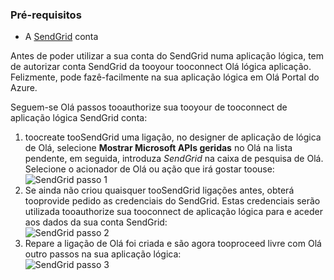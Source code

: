 ### <a name="prerequisites"></a>Pré-requisitos
* A [SendGrid](https://www.SendGrid.com/) conta 

Antes de poder utilizar a sua conta do SendGrid numa aplicação lógica, tem de autorizar conta SendGrid da tooyour tooconnect Olá lógica aplicação. Felizmente, pode fazê-facilmente na sua aplicação lógica em Olá Portal do Azure. 

Seguem-se Olá passos tooauthorize sua tooyour de tooconnect de aplicação lógica SendGrid conta:

1. toocreate tooSendGrid uma ligação, no designer de aplicação de lógica de Olá, selecione **Mostrar Microsoft APIs geridas** no Olá na lista pendente, em seguida, introduza *SendGrid* na caixa de pesquisa de Olá. Selecione o acionador de Olá ou ação que irá gostar toouse:  
   ![SendGrid passo 1](./media/connectors-create-api-sendgrid/sendgrid-1.png)
2. Se ainda não criou quaisquer tooSendGrid ligações antes, obterá tooprovide pedido as credenciais do SendGrid. Estas credenciais serão utilizada tooauthorize sua tooconnect de aplicação lógica para e aceder aos dados da sua conta SendGrid:  
   ![SendGrid passo 2](./media/connectors-create-api-sendgrid/sendgrid-2.png)
3. Repare a ligação de Olá foi criada e são agora tooproceed livre com Olá outro passos na sua aplicação lógica:  
   ![SendGrid passo 3](./media/connectors-create-api-sendgrid/sendgrid-3.png)   

